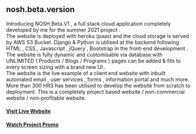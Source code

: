 ## nosh.beta.version

Introducing NOSH.Beta.V1 , a full stack cloud application completely developed by me for the summer 2021 project .
<br>
The website is deployed with heroku (paas) and the cloud storage is served by AWS S3 Bucket. Django & Python is utilised at the backend following HTML , CSS , Javascript , jQuery , Bootstrap in the front-end development .
<br>
The website is fully dynamic and customisable via database with UNLIMITED ( Products / Blogs / Programs ) pages can be added & fits to every screen sizing with a brand new UI .
<br>
The website is the live example of a client end website with inbuilt automated email , user services , forms , information portal and much more. More than 300 HRS has been utilised to develop the website from scratch to deployment. This is a completely project based website / non-commercial website / non-profitable website.
<br>
#### [Visit Live Website](https://noshbeta.herokuapp.com/)
#### [Watch Project Promo](https://youtu.be/lx69G-0wHTY)
